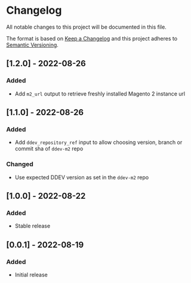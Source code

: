 # Changelog
All notable changes to this project will be documented in this file.

The format is based on [Keep a Changelog](https://keepachangelog.com/en)
and this project adheres to [Semantic Versioning](https://semver.org/spec/v2.0.0.html).


## [1.2.0] - 2022-08-26

### Added

- Add `m2_url` output to retrieve freshly installed Magento 2 instance url

## [1.1.0] - 2022-08-26

### Added

- Add `ddev_repository_ref` input to allow choosing version, branch or commit sha of `ddev-m2` repo

### Changed

- Use expected DDEV version as set in the `ddev-m2` repo

## [1.0.0] - 2022-08-22

### Added
- Stable release

## [0.0.1] - 2022-08-19

### Added
- Initial release
